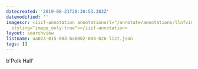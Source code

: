```yaml
---
datecreated: '2019-08-21T20:30:53.383Z'
datemodified: ''
imagescr: <iiif-annotation annotationurl="/annotate/annotations/llnfvim3y0wqfuq51gmz.json"
  styling="image_only:true"></iiif-annotation>
layout: searchview
listname: ua023-015-003-bx0002-004-026-list.json
tags: []
---
```

b'Polk Hall'